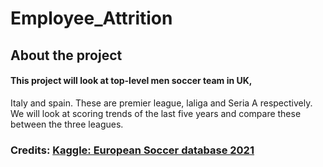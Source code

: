 # Employee_Attrition
## About the project
#### This project will look at top-level men soccer team in UK,
Italy and spain. These are premier league, laliga and Seria A respectively.
We will look at scoring trends of the last five years and compare these between the three leagues.
### Credits: [Kaggle: European Soccer database 2021](https://www.kaggle.com/datasets/hugomathien/soccer)
